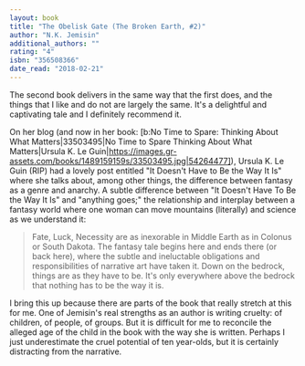 ```yaml
---
layout: book
title: "The Obelisk Gate (The Broken Earth, #2)"
author: "N.K. Jemisin"
additional_authors: ""
rating: "4"
isbn: "356508366"
date_read: "2018-02-21"
---
```


The second book delivers in the same way that the first does, and the things that I like and do not are largely the same. It's a delightful and captivating tale and I definitely recommend it.

On her blog (and now in her book: [b:No Time to Spare: Thinking About What Matters|33503495|No Time to Spare  Thinking About What Matters|Ursula K. Le Guin|https://images.gr-assets.com/books/1489159159s/33503495.jpg|54264477]), Ursula K. Le Guin (RIP) had a lovely post entitled "It Doesn't Have to Be the Way It Is" where she talks about, among other things, the difference between fantasy as a genre and anarchy. A subtle difference between "It Doesn't Have To Be the Way It Is" and "anything goes;" the relationship and interplay between a fantasy world where one woman can move mountains (literally) and science as we understand it:

<blockquote>Fate, Luck, Necessity are as inexorable in Middle Earth as in Colonus or South Dakota. The fantasy tale begins here and ends there (or back here), where the subtle and ineluctable obligations and responsibilities of narrative art have taken it. Down on the bedrock, things are as they have to be. It's only everywhere above the bedrock that nothing has to be the way it is.</blockquote>

I bring this up because there are parts of the book that really stretch at this for me. One of Jemisin's real strengths as an author is writing cruelty: of children, of people, of groups. But it is difficult for me to reconcile the alleged age of the child in the book with the way she is written. Perhaps I just underestimate the cruel potential of ten year-olds, but it is certainly distracting from the narrative.
